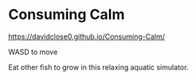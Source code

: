 # Consuming Calm

https://davidclose0.github.io/Consuming-Calm/

WASD to move

Eat other fish to grow in this relaxing aquatic simulator.
